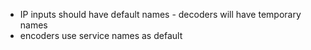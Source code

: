 -   IP inputs should have default names - decoders will have temporary names
-   encoders use service names as default
